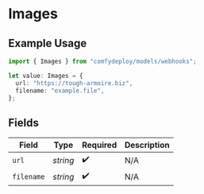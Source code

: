 # Images

## Example Usage

```typescript
import { Images } from "comfydeploy/models/webhooks";

let value: Images = {
  url: "https://tough-armoire.biz",
  filename: "example.file",
};
```

## Fields

| Field              | Type               | Required           | Description        |
| ------------------ | ------------------ | ------------------ | ------------------ |
| `url`              | *string*           | :heavy_check_mark: | N/A                |
| `filename`         | *string*           | :heavy_check_mark: | N/A                |